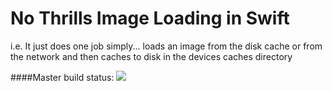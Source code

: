 # No Thrills Image Loading in Swift

i.e. It just does one job simply... loads an image from the disk cache or from the network and then caches to disk in the devices caches directory

####Master build status: 
![](https://travis-ci.org/devedup/NoThrillsImageLoading.svg?branch=master)


